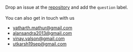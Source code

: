 Drop an issue at the [repository](https://github.com/ARgorithm/toolkit/issues) and add the `question` label.<br>
<br>
You can also get in touch with us

- [yatharth.mathur@gmail.com](mailto:yatharth.mathur%40gmail.com)
- [alansandra2013@gmail.com](mailto:alansandra2013%40gmail.com)
- [vinay.valson@gmail.com](mailto:vinay.valson%40gmail.com)
- [utkarsh19sep@gmail.com](mailto:utkarsh19sep%40gmail.com)